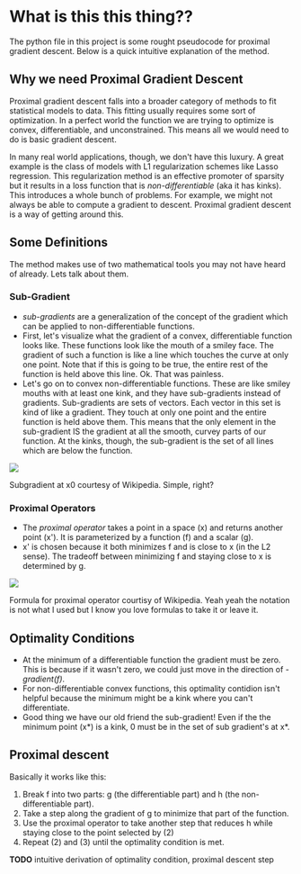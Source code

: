 # What is this this thing?? 
The python file in this project is some rought pseudocode for proximal gradient descent. Below is a quick intuitive explanation of the method.

## Why we need Proximal Gradient Descent

Proximal gradient descent falls into a broader category of methods to fit statistical models to data. This fitting usually requires some sort of optimization. In a perfect world the function we are trying to optimize is convex, differentiable, and unconstrained. This means all we would need to do is basic gradient descent. 

In many real world applications, though, we don't have this luxury. A great example is the class of models with L1 regularization schemes like Lasso regression. This regularization method is an effective promoter of sparsity but it results in a loss function that is *non-differentiable* (aka it has kinks). This introduces a whole bunch of problems. For example, we might not always be able to compute a gradient to descent. Proximal gradient descent is a way of getting around this. 

## Some Definitions

The method makes use of two mathematical tools you may not have heard of already. Lets talk about them.

### Sub-Gradient
* *sub-gradients* are a generalization of the concept of the gradient which can be applied to non-differentiable functions. 
* First, let's visualize what the gradient of a convex, differentiable function looks like. These functions look like the mouth of a smiley face. The gradient of such a function is like a line which touches the curve at only one point. Note that if this is going to be true, the entire rest of the function is held above this line. Ok. That was painless. 
* Let's go on to convex non-differentiable functions. These are like smiley mouths with at least one kink, and they have sub-gradients instead of gradients. Sub-gradients are sets of vectors. Each vector in this set is kind of like a gradient. They touch at only one point and the entire function is held above them. This means that the only element in the sub-gradient IS the gradient at all the smooth, curvey parts of our function. At the kinks, though, the sub-gradient is the set of all lines which are below the function. 

![](http://upload.wikimedia.org/wikipedia/commons/4/4e/Subderivative_illustration.png)

Subgradient at x0 courtesy of Wikipedia. Simple, right?

### Proximal Operators
* The *proximal operator* takes a point in a space (x) and returns another point (x'). It is parameterized by a function (f) and a scalar (g). 
* x' is chosen because it both minimizes f and is close to x (in the L2 sense). The tradeoff between minimizing f and staying close to x is determined by g.

![](http://wikimedia.org/api/rest_v1/media/math/render/svg/857ff1b5b1d8e57a05870b8aee8612309bb5338e)

Formula for proximal operator courtisy of Wikipedia. Yeah yeah the notation is not what I used but I know you love formulas to take it or leave it. 

## Optimality Conditions
* At the minimum of a differentiable function the gradient must be zero. This is because if it wasn't zero, we could just move in the direction of *-gradient(f)*. 
* For non-differentiable convex functions, this optimality contidion isn't helpful because the minimum might be a kink where you can't differentiate. 
* Good thing we have our old friend the sub-gradient! Even if the the minimum point (x*) is a kink, 0 must be in the set of sub gradient's at x*.

## Proximal descent
Basically it works like this: 

1. Break f into two parts: g (the differentiable part) and h (the non-differentiable part).
2. Take a step along the gradient of g to minimize that part of the function.
3. Use the proximal operator to take another step that reduces h while staying close to the point selected by (2)
4. Repeat (2) and (3) until the optimality condition is met. 


**TODO** intuitive derivation of optimality condition, proximal descent step

